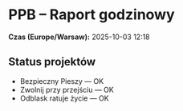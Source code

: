 # PPB – Raport godzinowy
**Czas (Europe/Warsaw):** 2025-10-03 12:18

## Status projektów
- Bezpieczny Pieszy — OK
- Zwolnij przy przejściu — OK
- Odblask ratuje życie — OK

